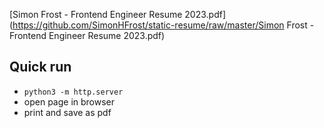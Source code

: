 [Simon Frost - Frontend Engineer Resume 2023.pdf](https://github.com/SimonHFrost/static-resume/raw/master/Simon Frost - Frontend Engineer Resume 2023.pdf)

Quick run
---- 

* `python3 -m http.server`
* open page in browser
* print and save as pdf
